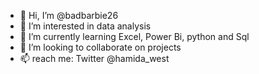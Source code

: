 - 👋 Hi, I’m @badbarbie26
- 👀 I’m interested in data analysis 
- 🌱 I’m currently learning Excel, Power Bi, python and Sql
- 💞️ I’m looking to collaborate on projects
- 📫 reach me: Twitter @hamida_west 

<!---
badbarbie26/badbarbie26 is a ✨ special ✨ repository because its `README.md` (this file) appears on your GitHub profile.
You can click the Preview link to take a look at your changes.
--->
